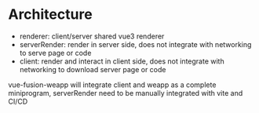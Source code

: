 # Architecture

* renderer: client/server shared vue3 renderer
* serverRender: render in server side, does not integrate with networking to serve page or code
* client: render and interact in client side, does not integrate with networking to download server page or code

vue-fusion-weapp will integrate client and weapp as a complete miniprogram, serverRender need to be manually integrated with vite and CI/CD
